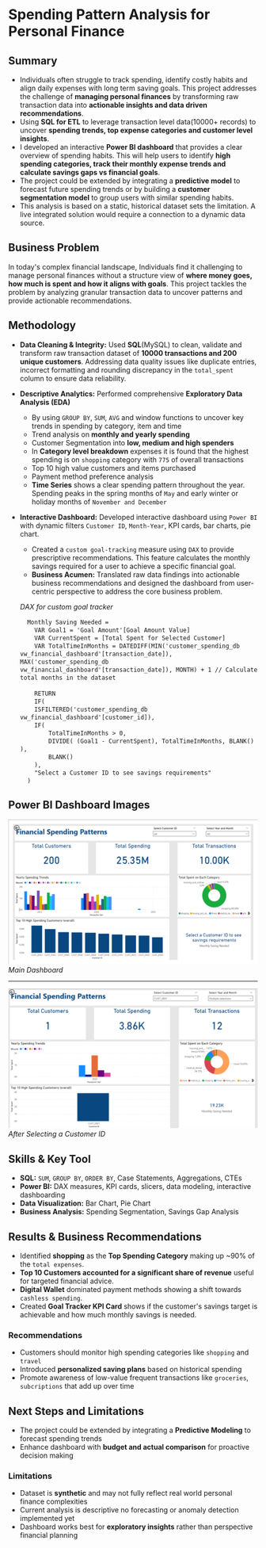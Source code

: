 # Spending Pattern Analysis for Personal Finance

## Summary
- Individuals often struggle to track spending, identify costly habits and align daily expenses with long term saving goals. This project addresses the challenge of **managing personal finances** by transforming raw transaction data into **actionable insights and data driven recommendations**.
- Using **SQL for ETL** to leverage transaction level data(10000+ records) to uncover **spending trends, top expense categories and customer level insights**.
- I developed an interactive **Power BI dashboard** that provides a clear overview of spending habits. This will help users to identify **high spending categories, track their monthly expense trends and calculate savings gaps vs financial goals**.
- The project could be extended by integrating a **predictive model** to forecast future spending trends or by building a **customer segmentation model** to group users with similar spending habits.
- This analysis is based on a static, historical dataset sets the limitation. A live integrated solution would require a connection to a dynamic data source.

## Business Problem
In today's complex financial landscape, Individuals find it challenging to manage personal finances without a structure view of **where money goes, how much is spent and how it aligns with goals**. This project tackles the problem by analyzing granular transaction data to uncover patterns and provide actionable recommendations.

## Methodology
- **Data Cleaning & Integrity:** Used **SQL**(MySQL) to clean, validate and transform raw transaction dataset of **10000 transactions and 200 unique customers**. Addressing data quality issues like duplicate entries, incorrect formatting and rounding discrepancy in the `total_spent` column to ensure data reliability.
- **Descriptive Analytics:** Performed comprehensive **Exploratory Data Analysis (EDA)**
  - By using `GROUP BY`, `SUM`, `AVG` and window functions to uncover key trends in spending by category, item and time
  - Trend analysis on **monthly and yearly spending**
  - Customer Segmentation into **low, medium and high spenders**
  - In **Category level breakdown** expenses it is found that the highest spending is on `shopping` category with `775` of overall transactions
  - Top 10 high value customers and items purchased
  - Payment method preference analysis
  - **Time Series** shows a clear spending pattern throughout the year. Spending peaks in the spring months of `May` and early winter or holiday months of `November and December`
- **Interactive Dashboard:** Developed interactive dashboard using `Power BI` with dynamic filters `Customer ID`, `Month-Year`, KPI cards, bar charts, pie chart.
  - Created a `custom goal-tracking` measure using `DAX` to provide prescriptive recommendations. This feature calculates the monthly savings required for a user to achieve a specific financial goal.
  - **Business Acumen:** Translated raw data findings into actionable business recommendations and designed the dashboard from user-centric perspective to address the core business problem.

  *DAX for custom goal tracker*  
  ```
    Monthly Saving Needed = 
      VAR Goal1 = 'Goal Amount'[Goal Amount Value] 
      VAR CurrentSpent = [Total Spent for Selected Customer]
      VAR TotalTimeInMonths = DATEDIFF(MIN('customer_spending_db vw_financial_dashboard'[transaction_date]), MAX('customer_spending_db vw_financial_dashboard'[transaction_date]), MONTH) + 1 // Calculate total months in the dataset

      RETURN
      IF(
      ISFILTERED('customer_spending_db vw_financial_dashboard'[customer_id]),
      IF(
          TotalTimeInMonths > 0,
          DIVIDE( (Goal1 - CurrentSpent), TotalTimeInMonths, BLANK() ),
          BLANK()
      ),
      "Select a Customer ID to see savings requirements"
    )
  ```

## Power BI Dashboard Images

![Dashboard Main](dashboard\dashboard_images\final_dashboard_image.png)
*Main Dashboard*

---

![Dashboard Main](dashboard\dashboard_images\customer_id_selected.png)
*After Selecting a Customer ID*

## Skills & Key Tool
- **SQL:** `SUM`, `GROUP BY`, `ORDER BY`, Case Statements, Aggregations, CTEs
- **Power BI:** DAX measures, KPI cards, slicers, data modeling, interactive dashboarding
- **Data Visualization:** Bar Chart, Pie Chart
- **Business Analysis:** Spending Segmentation, Savings Gap Analysis

## Results & Business Recommendations
- Identified **shopping** as the **Top Spending Category** making up ~90% of the `total expenses`.
- **Top 10 Customers accounted for a significant share of revenue** useful for targeted financial advice.
- **Digital Wallet** dominated payment methods showing a shift towards `cashless spending`.
- Created **Goal Tracker KPI Card** shows if the customer's savings target is achievable and how much monthly savings is needed.

### Recommendations
- Customers should monitor high spending categories like `shopping` and `travel`
- Introduced **personalized saving plans** based on historical spending
- Promote awareness of low-value frequent transactions like `groceries`, `subcriptions` that add up over time

## Next Steps and Limitations
- The project could be extended by integrating a **Predictive Modeling** to forecast spending trends
- Enhance dashboard with **budget and actual comparison** for proactive decision making

### Limitations
- Dataset is **synthetic** and may not fully reflect real world personal finance complexities
- Current analysis is descriptive no forecasting or anomaly detection implemented yet
- Dashboard works best for **exploratory insights** rather than perspective financial planning
